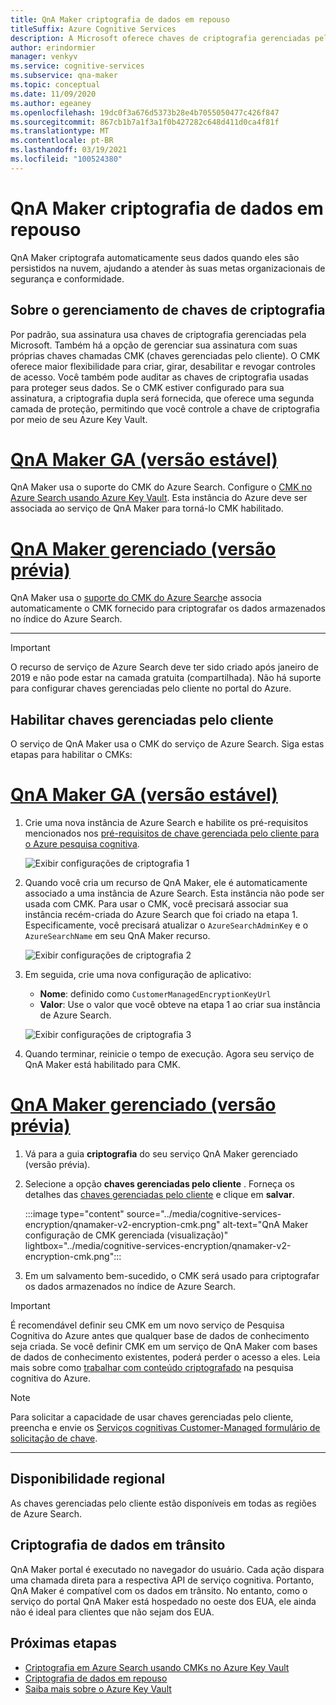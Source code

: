 ```yaml
---
title: QnA Maker criptografia de dados em repouso
titleSuffix: Azure Cognitive Services
description: A Microsoft oferece chaves de criptografia gerenciadas pela Microsoft e também permite que você gerencie suas assinaturas de serviços cognitivas com suas próprias chaves, chamadas CMK (chaves gerenciadas pelo cliente). Este artigo aborda a criptografia de dados em repouso para QnA Maker e como habilitar e gerenciar CMK.
author: erindormier
manager: venkyv
ms.service: cognitive-services
ms.subservice: qna-maker
ms.topic: conceptual
ms.date: 11/09/2020
ms.author: egeaney
ms.openlocfilehash: 19dc0f3a676d5373b28e4b7055050477c426f847
ms.sourcegitcommit: 867cb1b7a1f3a1f0b427282c648d411d0ca4f81f
ms.translationtype: MT
ms.contentlocale: pt-BR
ms.lasthandoff: 03/19/2021
ms.locfileid: "100524380"
---
```

# <a name="qna-maker-encryption-of-data-at-rest"></a>QnA Maker criptografia de dados em repouso

QnA Maker criptografa automaticamente seus dados quando eles são persistidos na nuvem, ajudando a atender às suas metas organizacionais de segurança e conformidade.

## <a name="about-encryption-key-management"></a>Sobre o gerenciamento de chaves de criptografia

Por padrão, sua assinatura usa chaves de criptografia gerenciadas pela Microsoft. Também há a opção de gerenciar sua assinatura com suas próprias chaves chamadas CMK (chaves gerenciadas pelo cliente). O CMK oferece maior flexibilidade para criar, girar, desabilitar e revogar controles de acesso. Você também pode auditar as chaves de criptografia usadas para proteger seus dados. Se o CMK estiver configurado para sua assinatura, a criptografia dupla será fornecida, que oferece uma segunda camada de proteção, permitindo que você controle a chave de criptografia por meio de seu Azure Key Vault.

# <a name="qna-maker-ga-stable-release"></a>[QnA Maker GA (versão estável)](#tab/v1)

QnA Maker usa o suporte do CMK do Azure Search. Configure o [CMK no Azure Search usando Azure Key Vault](../../search/search-security-manage-encryption-keys.md). Esta instância do Azure deve ser associada ao serviço de QnA Maker para torná-lo CMK habilitado.

# <a name="qna-maker-managed-preview-release"></a>[QnA Maker gerenciado (versão prévia)](#tab/v2)

QnA Maker usa o [suporte do CMK do Azure Search](../../search/search-security-manage-encryption-keys.md)e associa automaticamente o CMK fornecido para criptografar os dados armazenados no índice do Azure Search.

---

> [!IMPORTANT]
> O recurso de serviço de Azure Search deve ter sido criado após janeiro de 2019 e não pode estar na camada gratuita (compartilhada). Não há suporte para configurar chaves gerenciadas pelo cliente no portal do Azure.

## <a name="enable-customer-managed-keys"></a>Habilitar chaves gerenciadas pelo cliente

O serviço de QnA Maker usa o CMK do serviço de Azure Search. Siga estas etapas para habilitar o CMKs:

# <a name="qna-maker-ga-stable-release"></a>[QnA Maker GA (versão estável)](#tab/v1)

1. Crie uma nova instância de Azure Search e habilite os pré-requisitos mencionados nos [pré-requisitos de chave gerenciada pelo cliente para o Azure pesquisa cognitiva](../../search/search-security-manage-encryption-keys.md#prerequisites).

   ![Exibir configurações de criptografia 1](../media/cognitive-services-encryption/qna-encryption-1.png)

2. Quando você cria um recurso de QnA Maker, ele é automaticamente associado a uma instância de Azure Search. Esta instância não pode ser usada com CMK. Para usar o CMK, você precisará associar sua instância recém-criada do Azure Search que foi criado na etapa 1. Especificamente, você precisará atualizar o `AzureSearchAdminKey` e o `AzureSearchName` em seu QnA Maker recurso.

   ![Exibir configurações de criptografia 2](../media/cognitive-services-encryption/qna-encryption-2.png)

3. Em seguida, crie uma nova configuração de aplicativo:
   * **Nome**: definido como `CustomerManagedEncryptionKeyUrl`
   * **Valor**: Use o valor que você obteve na etapa 1 ao criar sua instância de Azure Search.

   ![Exibir configurações de criptografia 3](../media/cognitive-services-encryption/qna-encryption-3.png)

4. Quando terminar, reinicie o tempo de execução. Agora seu serviço de QnA Maker está habilitado para CMK.

# <a name="qna-maker-managed-preview-release"></a>[QnA Maker gerenciado (versão prévia)](#tab/v2)

1.  Vá para a guia **criptografia** do seu serviço QnA Maker gerenciado (versão prévia).
2.  Selecione a opção **chaves gerenciadas pelo cliente** . Forneça os detalhes das [chaves gerenciadas pelo cliente](../../storage/common/customer-managed-keys-configure-key-vault.md?tabs=portal) e clique em **salvar**.

     :::image type="content" source="../media/cognitive-services-encryption/qnamaker-v2-encryption-cmk.png" alt-text="QnA Maker configuração de CMK gerenciada (visualização)" lightbox="../media/cognitive-services-encryption/qnamaker-v2-encryption-cmk.png":::

3.  Em um salvamento bem-sucedido, o CMK será usado para criptografar os dados armazenados no índice de Azure Search.

> [!IMPORTANT]
> É recomendável definir seu CMK em um novo serviço de Pesquisa Cognitiva do Azure antes que qualquer base de dados de conhecimento seja criada. Se você definir CMK em um serviço de QnA Maker com bases de dados de conhecimento existentes, poderá perder o acesso a eles. Leia mais sobre como [trabalhar com conteúdo criptografado](../../search/search-security-manage-encryption-keys.md#work-with-encrypted-content) na pesquisa cognitiva do Azure.

> [!NOTE]
> Para solicitar a capacidade de usar chaves gerenciadas pelo cliente, preencha e envie os [Serviços cognitivas Customer-Managed formulário de solicitação de chave](https://aka.ms/cogsvc-cmk).

---

## <a name="regional-availability"></a>Disponibilidade regional

As chaves gerenciadas pelo cliente estão disponíveis em todas as regiões de Azure Search.

## <a name="encryption-of-data-in-transit"></a>Criptografia de dados em trânsito

QnA Maker portal é executado no navegador do usuário. Cada ação dispara uma chamada direta para a respectiva API de serviço cognitiva. Portanto, QnA Maker é compatível com os dados em trânsito.
No entanto, como o serviço do portal QnA Maker está hospedado no oeste dos EUA, ele ainda não é ideal para clientes que não sejam dos EUA. 

## <a name="next-steps"></a>Próximas etapas

* [Criptografia em Azure Search usando CMKs no Azure Key Vault](../../search/search-security-manage-encryption-keys.md)
* [Criptografia de dados em repouso](../../security/fundamentals/encryption-atrest.md)
* [Saiba mais sobre o Azure Key Vault](../../key-vault/general/overview.md)